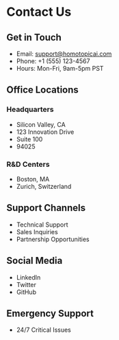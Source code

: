 # Contact Us

## Get in Touch
- Email: support@homotopicai.com
- Phone: +1 (555) 123-4567
- Hours: Mon-Fri, 9am-5pm PST

## Office Locations
### Headquarters
- Silicon Valley, CA
- 123 Innovation Drive
- Suite 100
- 94025

### R&D Centers
- Boston, MA
- Zurich, Switzerland

## Support Channels
- Technical Support
- Sales Inquiries
- Partnership Opportunities

## Social Media
- LinkedIn
- Twitter
- GitHub

## Emergency Support
- 24/7 Critical Issues
 